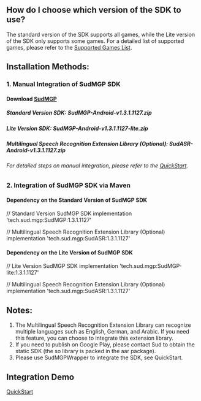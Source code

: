 ## How do I choose which version of the SDK to use? 
The standard version of the SDK supports all games, while the Lite version of the SDK only supports some games. For a detailed list of supported games, please refer to the [Supported Games List](https://docs.sud.tech/zh-CN/app/Client/StartUp.html). 
 
## Installation Methods: 
### 1. Manual Integration of SudMGP SDK 
#### Download [SudMGP](https://github.com/SudTechnology/sud-mgp-android/releases) 
##### Standard Version SDK: SudMGP-Android-v1.3.1.1127.zip 
##### Lite Version SDK: SudMGP-Android-v1.3.1.1127-lite.zip 
##### Multilingual Speech Recognition Extension Library (Optional): SudASR-Android-v1.3.1.1127.zip 
###### For detailed steps on manual integration, please refer to the [QuickStart](https://github.com/SudTechnology/hello-sud-plus-android/blob/master/project/QuickStart/README.md). 
### 2. Integration of SudMGP SDK via Maven 
#### Dependency on the Standard Version of SudMGP SDK
// Standard Version SudMGP SDK
implementation 'tech.sud.mgp:SudMGP:1.3.1.1127'

// Multilingual Speech Recognition Extension Library (Optional)
implementation 'tech.sud.mgp:SudASR:1.3.1.1127'
#### Dependency on the Lite Version of SudMGP SDK
// Lite Version SudMGP SDK
implementation 'tech.sud.mgp:SudMGP-lite:1.3.1.1127'

// Multilingual Speech Recognition Extension Library (Optional)
implementation 'tech.sud.mgp:SudASR:1.3.1.1127'
## Notes:   
1. The Multilingual Speech Recognition Extension Library can recognize multiple languages such as English, German, and Arabic. If you need this feature, you can choose to integrate this extension library.    
2. If you need to publish on Google Play, please contact Sud to obtain the static SDK (the so library is packed in the aar package).    
3. Please use SudMGPWrapper to integrate the SDK, see QuickStart. 
 
## Integration Demo 
[QuickStart](https://github.com/SudTechnology/hello-sud-plus-android/blob/master/project/QuickStart/README.md)
